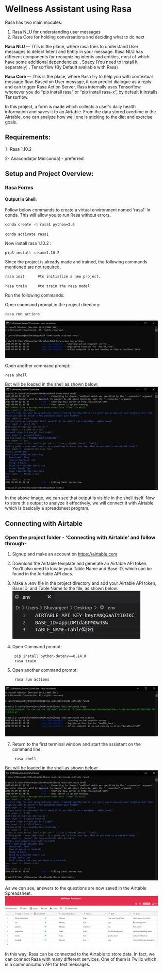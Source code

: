 # Wellness Assistant using Rasa

Rasa has two main modules:
1. Rasa NLU for understanding user messages
2. Rasa Core for holding conversations and deciding what to do next

**Rasa NLU —** This is the place, where rasa tries to understand User messages to detect Intent and Entity in your message. Rasa NLU has different components for recognizing intents and entities, most of which have some additional dependencies.
. Spacy (You need to install it separately)
. Tensorflow (By Default available with Rasa)

**Rasa Core —** This is the place, where Rasa try to help you with contextual message flow. Based on User message, it can predict dialogue as a reply and can trigger Rasa Action Server.
Rasa internally uses Tensorflow, whenever you do “pip install rasa” or “pip install rasa-x”, by default it installs Tensorflow.

In this project, a form is made which collects a user's daily health information and saves it to an Airtable. From the data stored overtime in the Airtable, one can analyze how well one is sticking to the diet and exercise goals.

## Requirements:

1- Rasa 1.10.2

2- Anaconda(or Miniconda) - preferred.


## Setup and Project Overview:
### Rasa Forms 
#### Output in Shell:

Follow below commands to create a virtual environment named 'rasa1' in conda. This will allow you to run Rasa without errors.

    conda create -n rasa1 python=3.6

    conda activate rasa1

Now install rasa 1.10.2 :
     
    pip3 install rasa==1.10.2

Since the project is already made and trained, the following commands mentioned are not required.

    rasa init      #to initialize a new project.

    rasa train     #to train the rasa model.

Run the following commands:

Open command prompt in the project directory:

    rasa run actions

![](images/actionserver.jpg)

Open another command prompt:

    rasa shell

Bot will be loaded in the shell as shown below:
![](images/rasashell.jpg)

In the above image, we can see that output is visible in the shell itself.
Now to store this output to analyze it effectively, we will connect it with Airtable which is basically a spreadsheet program.

## Connecting with Airtable
### Open the project folder - 'Connecting with Airtable' and follow through-

1. Signup and make an account on https://airtable.com

2. Download the Airtable template and generate an Airtable API token. You'll also need to locate your Table Name and Base ID, which can be found in the Airtable API docs.

3. Make a .env file in the project directory and add your Airtable API token, Base ID, and Table Name to the file, as shown below.
![](images/env.JPG)

4. Open Command prompt:
 
        pip install python-dotenv==0.14.0
        rasa train

6. Open another command prompt: 

        rasa run actions
![](images/as.JPG)

7. Return to the first terminal window and start the assistant on the command line: 

        rasa shell

Bot will be loaded in the shell as shown below: 
![](images/rs.JPG)

As we can see, answers to the questions are now saved in the Airtable Spreadsheet.
![](images/airt.JPG)

In this way, Rasa can be connected to the Airtable to store data. In fact, we can connect Rasa with many different services. One of them is Twilio which is a communication API for text messages.
